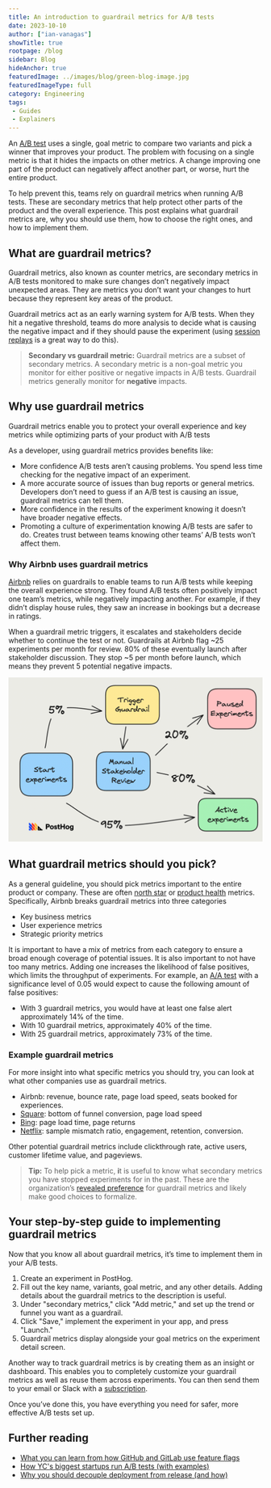 ```yaml
---
title: An introduction to guardrail metrics for A/B tests
date: 2023-10-10
author: ["ian-vanagas"]
showTitle: true
rootpage: /blog
sidebar: Blog
hideAnchor: true
featuredImage: ../images/blog/green-blog-image.jpg
featuredImageType: full
category: Engineering
tags:
 - Guides
 - Explainers
---
```


An [A/B test](/blog/ab-testing-guide-for-engineers) uses a single, goal metric to compare two variants and pick a winner that improves your product. The problem with focusing on a single metric is that it hides the impacts on other metrics. A change improving one part of the product can negatively affect another part, or worse, hurt the entire product.

To help prevent this, teams rely on guardrail metrics when running A/B tests. These are secondary metrics that help protect other parts of the product and the overall experience. This post explains what guardrail metrics are, why you should use them, how to choose the right ones, and how to implement them.

## What are guardrail metrics?

Guardrail metrics, also known as counter metrics, are secondary metrics in A/B tests monitored to make sure changes don’t negatively impact unexpected areas. They are metrics you don’t want your changes to hurt because they represent key areas of the product.

Guardrail metrics act as an early warning system for A/B tests. When they hit a negative threshold, teams do more analysis to decide what is causing the negative impact and if they should pause the experiment (using [session replays](/tutorials/explore-insights-session-recordings) is a great way to do this).

> **Secondary vs guardrail metric:** Guardrail metrics are a subset of secondary metrics. A secondary metric is a non-goal metric you monitor for either positive or negative impacts in A/B tests. Guardrail metrics generally monitor for **negative** impacts.

## Why use guardrail metrics

Guardrail metrics enable you to protect your overall experience and key metrics while optimizing parts of your product with A/B tests

As a developer, using guardrail metrics provides benefits like:

- More confidence A/B tests aren’t causing problems. You spend less time checking for the negative impact of an experiment.
- A more accurate source of issues than bug reports or general metrics. Developers don’t need to guess if an A/B test is causing an issue, guardrail metrics can tell them.
- More confidence in the results of the experiment knowing it doesn’t have broader negative effects.
- Promoting a culture of experimentation knowing A/B tests are safer to do. Creates trust between teams knowing other teams’ A/B tests won’t affect them.

### Why Airbnb uses guardrail metrics

[Airbnb](https://medium.com/airbnb-engineering/designing-experimentation-guardrails-ed6a976ec669) relies on guardrails to enable teams to run A/B tests while keeping the overall experience strong. They found A/B tests often positively impact one team’s metrics, while negatively impacting another. For example, if they didn’t display house rules, they saw an increase in bookings but a decrease in ratings.

When a guardrail metric triggers, it escalates and stakeholders decide whether to continue the test or not. Guardrails at Airbnb flag ~25 experiments per month for review. 80% of these eventually launch after stakeholder discussion. They stop ~5 per month before launch, which means they prevent 5 potential negative impacts.

![](../images/blog/guardrail-metrics/trigger.png)

## What guardrail metrics should you pick?

As a general guideline, you should pick metrics important to the entire product or company. These are often [north star](/blog/north-star-metrics) or [product health](/blog/product-health-metrics) metrics. Specifically, Airbnb breaks guardrail metrics into three categories

- Key business metrics
- User experience metrics
- Strategic priority metrics

It is important to have a mix of metrics from each category to ensure a broad enough coverage of potential issues. It is also important to not have too many metrics. Adding one increases the likelihood of false positives, which limits the throughput of experiments. For example, an [A/A test](/tutorials/aa-testing) with a significance level of 0.05 would expect to cause the following amount of false positives:

- With 3 guardrail metrics, you would have at least one false alert approximately 14% of the time.
- With 10 guardrail metrics, approximately 40% of the time.
- With 25 guardrail metrics, approximately 73% of the time.

### Example guardrail metrics

For more insight into what specific metrics you should try, you can look at what other companies use as guardrail metrics. 

- Airbnb: revenue, bounce rate, page load speed, seats booked for experiences.
- [Square](https://developer.squareup.com/blog/lessons-learned-from-running-web-experiments/): bottom of funnel conversion, page load speed
- [Bing](https://exp-platform.com/Documents/2017-08%20KDDMetricInterpretationPitfalls.pdf): page load time, page returns
- [Netflix](https://www.adventuresinwhy.com/pdf/beyond_ab_testing.pdf): sample mismatch ratio, engagement, retention, conversion.

Other potential guardrail metrics include clickthrough rate, active users, customer lifetime value, and pageviews. 

> **Tip:** To help pick a metric, **i**t is useful to know what secondary metrics you have stopped experiments for in the past. These are the organization’s [revealed preference](https://en.wikipedia.org/wiki/Revealed_preference) for guardrail metrics and likely make good choices to formalize.

## Your step-by-step guide to implementing guardrail metrics

Now that you know all about guardrail metrics, it’s time to implement them in your A/B tests. 

1. Create an experiment in PostHog.
2. Fill out the key name, variants, goal metric, and any other details. Adding details about the guardrail metrics to the description is useful.
3. Under "secondary metrics," click "Add metric," and set up the trend or funnel you want as a guardrail. 
4. Click "Save," implement the experiment in your app, and press "Launch."
5. Guardrail metrics display alongside your goal metrics on the experiment detail screen.

Another way to track guardrail metrics is by creating them as an insight or dashboard. This enables you to completely customize your guardrail metrics as well as reuse them across experiments. You can then send them to your email or Slack with a [subscription](/docs/product-analytics/subscriptions). 

Once you’ve done this, you have everything you need for safer, more effective A/B tests set up.

## Further reading

- [What you can learn from how GitHub and GitLab use feature flags](/blog/github-gitlab-feature-flags)
- [How YC's biggest startups run A/B tests (with examples)](/blog/ab-testing-examples)
- [Why you should decouple deployment from release (and how)](/blog/decouple-deployment-from-release)